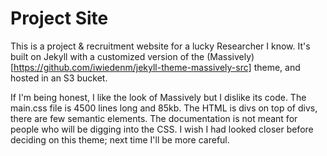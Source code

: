 # Project Site

This is a project & recruitment website for a lucky Researcher I know. It's built on Jekyll with a customized version of the (Massively)[https://github.com/iwiedenm/jekyll-theme-massively-src] theme, and hosted in an S3 bucket. 

If I'm being honest, I like the look of Massively but I dislike its code. The main.css file is 4500 lines long and 85kb. The HTML is divs on top of divs, there are few semantic elements. The documentation is not meant for people who will be digging into the CSS. I wish I had looked closer before deciding on this theme; next time I'll be more careful. 
